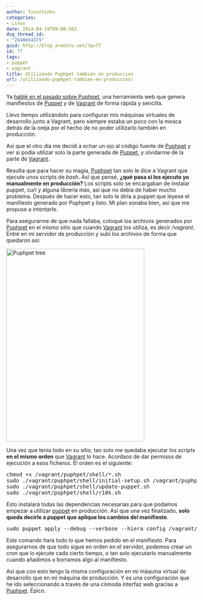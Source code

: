 ```yaml
---
author: fiunchinho
categories:
- Linux
date: 2014-04-19T09:00:56Z
dsq_thread_id:
- "2648654375"
guid: http://blog.armesto.net/?p=77
id: 77
tags:
- puppet
- vagrant
title: Utilizando Puphpet también en producción
url: /utilizando-puphpet-tambien-en-produccion/
---
```


Ya <a title="Herramientas para el programador PHP moderno" href="http://blog.armesto.net/herramientas-para-el-programador-php-moderno/" target="_blank">hablé en el pasado sobre Puphpet</a>, una herramienta web que genera manifiestos de <a title="Puppet" href="http://puppetlabs.com/" target="_blank">Puppet</a> y de <a title="Vagrant" href="http://www.vagrantup.com/" target="_blank">Vagrant</a> de forma rápida y sencilla.

Llevo tiempo utilizándolo para configurar mis máquinas virtuales de desarrollo junto a Vagrant, pero siempre estaba un poco con la mosca detrás de la oreja por el hecho de no poder utilizarlo también en producción.

Así que el otro día me decidí a echar un ojo al código fuente de <a title="Puphpet" href="https://puphpet.com/" target="_blank">Puphpet</a> y ver si podía utilizar solo la parte generada de <a title="Puppet" href="http://puppetlabs.com/" target="_blank">Puppet</a>, y olvidarme de la parte de <a title="Vagrant" href="http://www.vagrantup.com/" target="_blank">Vagrant</a>.

<!--more-->

Resulta que para hacer su magia, <a title="Puphpet" href="https://puphpet.com/" target="_blank">Puphpet</a> tan solo le dice a Vagrant que ejecute unos scripts de _bash_. Así que pensé, **¿qué pasa si los ejecuto yo manualmente en producción?** Los scripts solo se encargaban de instalar puppet, curl y alguna librería más, así que no debía de haber mucho problema. Después de hacer esto, tan solo le diría a puppet que leyese el manifiesto generado por Puphpet y listo. Mi plan sonaba bien, así que me propuse a intentarlo.

Para asegurarme de que nada fallaba, coloqué los archivos generados por <a title="Puphpet" href="https://puphpet.com/" target="_blank">Puphpet</a> en el mismo sitio que cuando <a title="Vagrant" href="http://www.vagrantup.com/" target="_blank">Vagrant</a> los utiliza, es decir _/vagrant_. Entré en mi servidor de producción y subí los archivos de forma que quedaron así:

[<img class="alignnone size-full wp-image-78" alt="Puphpet tree" src="http://blog.armesto.net/wp-content/uploads/2014/04/Selección_035.png" width="365" height="509" srcset="http://blog.armesto.net/wp-content/uploads/2014/04/Selección_035.png 365w, http://blog.armesto.net/wp-content/uploads/2014/04/Selección_035-215x300.png 215w" sizes="(max-width: 365px) 100vw, 365px" />](http://blog.armesto.net/wp-content/uploads/2014/04/Selección_035.png)

Una vez que tenía todo en su sitio, tan solo me quedaba ejecutar los scripts **en el mismo orden** que <a title="Vagrant" href="http://www.vagrantup.com/" target="_blank">Vagrant</a> lo hace. Acordaos de dar permisos de ejecución a esos ficheros. El orden es el siguiente:

<pre>chmod +x /vagrant/puphpet/shell/*.sh
sudo ./vagrant/puphpet/shell/initial-setup.sh /vagrant/puphpet
sudo ./vagrant/puphpet/shell/update-puppet.sh
sudo ./vagrant/puphpet/shell/r10k.sh</pre>

Esto instalará todas las dependencias necesarias para que podamos empezar a utilizar <a title="Puppet" href="http://puppetlabs.com/" target="_blank">puppet</a> en producción. Así que una vez finalizado, **solo queda decirle a puppet que aplique los cambios del manifiesto**.

<pre>sudo puppet apply --debug --verbose --hiera_config /vagrant/puphpet/puppet/hiera.yaml --parser future /vagrant/puphpet/puppet/manifest.pp</pre>

Este comando hará todo lo que hemos pedido en el manifiesto. Para asegurarnos de que todo sigue en orden en el servidor, podemos crear un cron que lo ejecute cada cierto tiempo, o tan solo ejecutarlo manualmente cuando añadimos o borramos algo al manifiesto.

Así que con esto tengo la misma configuración en mi máquina virtual de desarrollo que en mi máquina de producción. Y es una configuración que he ido seleccionando a través de una cómoda interfaz web gracias a <a title="Puphpet" href="https://puphpet.com/" target="_blank">Puphpet</a>. Épico.
